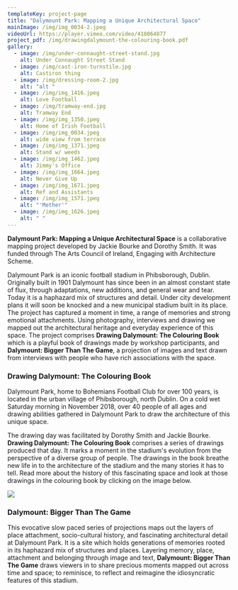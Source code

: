 ```yaml
---
templateKey: project-page
title: "Dalymount Park: Mapping a Unique Architectural Space"
mainImage: /img/img_0034-2.jpeg
videoUrl: https://player.vimeo.com/video/418064877
project_pdf: /img/drawingdalymount-the-colouring-book.pdf
gallery:
  - image: /img/under-connaught-street-stand.jpg
    alt: Under Connaught Street Stand
  - image: /img/cast-iron-turnstile.jpg
    alt: Castiron thing
  - image: /img/dressing-room-2.jpg
    alt: "alt "
  - image: /img/img_1416.jpeg
    alt: Love Football
  - image: /img/tramway-end.jpg
    alt: Tramway End
  - image: /img/img_1350.jpeg
    alt: Home of Irish Football
  - image: /img/img_0034.jpeg
    alt: wide view from terrace
  - image: /img/img_1371.jpeg
    alt: Stand w/ weeds
  - image: /img/img_1462.jpeg
    alt: Jimmy's Office
  - image: /img/img_1664.jpeg
    alt: Never Give Up
  - image: /img/img_1671.jpeg
    alt: Ref and Assistants
  - image: /img/img_1571.jpeg
    alt: "'Mother'"
  - image: /img/img_1626.jpeg
    alt: " "
---
```

**Dalymount Park: Mapping a Unique Architectural Space** is a collaborative mapping project developed by Jackie Bourke and Dorothy Smith. It was funded through The Arts Council of Ireland, Engaging with Architecture Scheme.

Dalymount Park is an iconic football stadium in Phibsborough, Dublin. Originally built in 1901 Dalymount has since been in an almost constant state of flux, through adaptations, new additions, and general wear and tear. Today it is a haphazard mix of structures and detail. Under city development plans it will soon be knocked and a new municipal stadium built in its place. The project has captured a moment in time, a range of memories and strong emotional attachments. Using photography, interviews and drawing we mapped out the architectural heritage and everyday experience of this space. The project comprises **Drawing Dalymount: The Colouring Book** which is a playful book of drawings made by workshop participants, and **Dalymount: Bigger Than The Game**, a projection of images and text drawn from interviews with people who have rich associations with the space.

### Drawing Dalymount: The Colouring Book

Dalymount Park, home to Bohemians Football Club for over 100 years, is located in the urban village of Phibsborough, north Dublin. On a cold wet Saturday morning in November 2018, over 40 people of all ages and drawing abilities gathered in Dalymount Park to draw the architecture of this unique space.

The drawing day was facilitated by Dorothy Smith and Jackie Bourke. **Drawing Dalymount: The Colouring Book** comprises a series of drawings produced that day. It marks a moment in the stadium's evolution from the perspective of a diverse group of people. The drawings in the book breathe new life in to the architecture of the stadium and the many stories it has to tell. Read more about the history of this fascinating space and look at those drawings in the colouring book by clicking on the image below.



[![](/img/drawing-book-cover_upload.jpeg)](/img/drawingdalymount-the-colouring-book.pdf)

### Dalymount: Bigger Than The Game

This evocative slow paced series of projections maps out the layers of place attachment, socio-cultural history, and fascinating architectural detail at Dalymount Park. It is a site which holds generations of memories rooted in its haphazard mix of structures and places. Layering memory, place, attachment and belonging through image and text, **Dalymount: Bigger Than The Game** draws viewers in to share precious moments mapped out across time and space; to reminisce, to reflect and reimagine the idiosyncratic features of this stadium.
